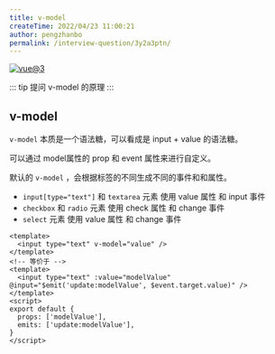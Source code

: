 ```yaml
---
title: v-model
createTime: 2022/04/23 11:00:21
author: pengzhanbo
permalink: /interview-question/3y2a3ptn/
---
```


[![vue@3](https://img.shields.io/badge/vue-%403-brightgreen)](https://staging-cn.vuejs.org/)

::: tip 提问
v-model 的原理
:::

## v-model

`v-model` 本质是一个语法糖，可以看成是 input + value 的语法糖。

可以通过 model属性的 prop 和 event 属性来进行自定义。

默认的 `v-model` ，会根据标签的不同生成不同的事件和和属性。

- `input[type="text"]` 和 `textarea` 元素 使用 value 属性 和 input 事件
- `checkbox` 和 `radio` 元素 使用 check 属性 和 change 事件
- `select` 元素 使用 value 属性 和 change 事件

```vue
<template>
  <input type="text" v-model="value" />
</template>
<!-- 等价于 -->
<template>
  <input type="text" :value="modelValue" @input="$emit('update:modelValue', $event.target.value)" />
</template>
<script>
export default {
  props: ['modelValue'],
  emits: ['update:modelValue'],
}
</script>
```

